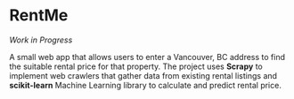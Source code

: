 # RentMe

*Work in Progress*

A small web app that allows users to enter a Vancouver, BC address to find the suitable rental price for that property. The project uses **Scrapy** to implement web crawlers that gather data from existing rental listings and **scikit-learn** Machine Learning library to calculate and predict rental price.